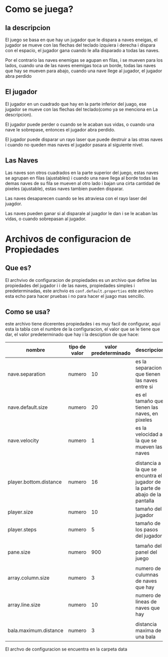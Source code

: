 # Como se juega?
## la descripcion
El juego se basa en que hay un jugador que le dispara a naves eneigas, el jugador se mueve con las flechas del teclado izquiera i derecha i dispara con el espacio, el jugador gana cuando le alla disparado a todas las naves.

Por el contrario las naves enemigas se agupan en filas, i se mueven para los lados, cuando una de las naves enemigas toca un borde, todas las naves que hay se mueven para abajo, cuando
una nave llege al jugador, el jugador abra perdido
## El jugador
El jugador en un cuadrado que hay en la parte inferior del juago, ese jugador se mueve con las flechas del teclado(como ya se menciona en La descripcion).

El jugador puede perder o cuando se le acaban sus vidas, o cuando una nave le sobrepase, entonces el jugador abra perdido.

El jugador puede disparar un rayo laser que puede destruir a las otras naves i cuando
no queden mas naves el jugador pasara al siguiente nivel.

## Las Naves
Las naves son otros cuadrados en la parte superior del juego, estas naves se agrupan en filas (ajustables) i cuando una nave llega al borde todas las demas naves de su fila se mueven al otro lado i bajan una cirta cantidad de pixeles (ajustable), estas naves tambien pueden disparar.

Las naves desaparecen cuando se les atraviesa con el rayo laser del juagdor.

Las naves pueden ganar si al disparale al juagdor le dan i se le acaban las vidas, o cuando sobrepasan al jugador.

# Archivos de configuracion de Propiedades
## Que es?
El archvivo de configuracion de propiedades es un archivo que define las propiedades del jugador i i de las naves, propiedades simples i predeterminadas, este archvio es `conf.default.properties` este archivo esta echo para hacer pruebas i no para hacer el juago mas sencillo.
## Como se usa?
este archivo tiene dicerentes propiedades i es muy facil de configurar, aqui esta la tabla
con el numbre de la configuracion, el valor que se le tiene que dar, el valor predeterminado que hay i la desciption de que hace:

|nombre|tipo de valor|valor predeterminado|descripcion|
|------|-------------|--------------------|-----------|
|nave.separation|numero|10|es la separacion que tienen las naves entre si|
|nave.default.size|numero|20|es el tamaño que tienen las naves, en pixeles|
|nave.velocity|numero|1|es la velocidad a la que se mueven las naves|
|||||
|player.bottom.distance|numero|16|distancia a la que se encuntra el jugador de la parte de abajo de la pantalla|
|player.size|numero|10|tamaño del jugador|
|player.steps|numero|5|tamaño de los pasos del jugador|
|||||
|pane.size|numero|900|tamaño del panel del juego|
|||||
|array.column.size|numero|3|numero de culumnas de naves que hay|
|array.line.size|numero|10|numero de lineas de naves que hay|
|||||
|bala.maximum.distance|numero|3|distancia maxima de una bala|

El archvo de configuracion se encuentra en la carpeta data
